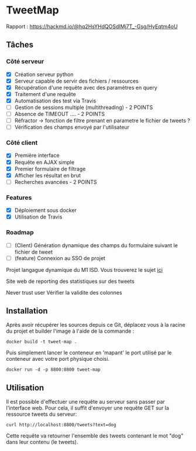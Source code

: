 # TweetMap

Rapport : https://hackmd.io/@hq2HsYHdQOSdIMj7T_-Gsg/HyEqtm4oU

## Tâches 
### Côté serveur
- [x] Création serveur python 
- [x] Serveur capable de servir des fichiers / ressources
- [x] Récupération d'une requête avec des paramètres en query
- [x] Traitement d'une requête
- [x] Automatisation des test via Travis
- [ ] Gestion de sessions multiple (multithreading) - 2 POINTS
- [ ] Absence de TIMEOUT .... - 2 POINTS
- [ ] Réfractor -> fonction de filtre prenant en parametre le fichier de tweets ?
- [ ] Vérification des champs envoyé par l'utilisateur 

### Côté client 
- [x] Première interface
- [x] Requête en AJAX simple
- [x] Premier formulaire de filtrage
- [x] Afficher les résultat en brut
- [ ] Recherches avancées - 2 POINTS
### Features
- [x] Déploiement sous docker
- [x] Utilisation de Travis 
### Roadmap
- [ ] (Client) Génération dynamique des champs du formulaire suivant le fichier de tweet
- [ ] (feature) Connexion au SSO de projet 

Projet langague dynamique du M1 ISD. Vous trouverez le sujet [ici](https://lri.fr/~kn)

Site web de reporting des statistiques sur des tweets

Never trust user
Vérifier la validite des colonnes

## Installation
Après avoir récupérer les sources depuis ce Git, déplacez vous à la racine du projet et builder l'image à l'aide de la commande :
```
docker build -t tweet-map .
```
Puis simplement lancer le conteneur en 'mapant' le port utilisé par le conteneur avec votre port physique choisi.
```
docker run -d -p 8800:8800 tweet-map 
``` 
## Utilisation
Il est possible d'effectuer une requête au serveur sans passer par l'interface web.
Pour cela, il suffit d'envoyer une requête GET sur la ressource tweets du serveur:

```
curl http://localhost:8800/tweets?text=dog
```

Cette requête va retourner l'ensemble des tweets contenant le mot "dog" dans leur contenu (le tweets). 